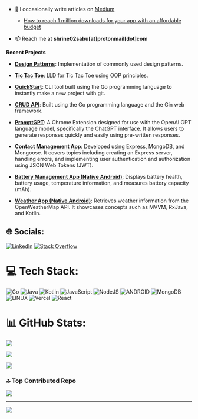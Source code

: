 
  

- 📝 I occasionally write articles on [Medium](https://medium.com/@shrine02sabu)
     - [How to reach 1 million downloads for your app with an affordable budget](https://medium.com/@shrine02sabu/how-to-reach-1-million-downloads-for-your-app-with-an-affordable-budget-1937e0a37741)

  

- 📫 Reach me at **shrine02sabu[at]protonmail[dot]com** 

  

**Recent Projects**

- [**Design Patterns**](https://github.com/shrine2000/design-patterns): Implementation of commonly used design patterns.

- [**Tic Tac Toe**](https://github.com/shrine2000/tictactoe-lld): LLD for Tic Tac Toe using OOP principles.
    
- [**QuickStart**](https://github.com/shrine2000/QS): CLI tool built using the Go programming language to instantly make a new project with git.
 
- [**CRUD API**](https://github.com/shrine2000/go-crud): Built using the Go programming language and the Gin web framework.

- [**PromptGPT**](https://github.com/shrine2000/PromptGPT): A Chrome Extension designed for use with the OpenAI GPT language model, specifically the ChatGPT interface. It allows users to generate responses quickly and easily using pre-written responses.

- [**Contact Management App**](https://github.com/shrine2000/Express-CRUD): Developed using Express, MongoDB, and Mongoose. It covers topics including creating an Express server, handling errors, and implementing user authentication and authorization using JSON Web Tokens (JWT).

- [**Battery Management App (Native Android)**](https://github.com/shrine2000/Battery-Core): Displays battery health, battery usage, temperature information, and measures battery capacity (mAh).

- [**Weather App (Native Android)**](https://github.com/shrine2000/WeatherAppMVVM): Retrieves weather information from the OpenWeatherMap API. It showcases concepts such as MVVM, RxJava, and Kotlin.

  
  

## 🌐 Socials:

[![LinkedIn](https://img.shields.io/badge/LinkedIn-%230077B5.svg?logo=linkedin&logoColor=white)](https://linkedin.com/in/shrine-sabu) [![Stack Overflow](https://img.shields.io/badge/-Stackoverflow-FE7A16?logo=stack-overflow&logoColor=white)](https://stackoverflow.com/users/9846650/mad-lad)

  

# 💻 Tech Stack:

![Go](https://img.shields.io/badge/go-%2300ADD8.svg?style=for-the-badge&logo=go&logoColor=white)  ![Java](https://img.shields.io/badge/java-%23ED8B00.svg?style=for-the-badge&logo=java&logoColor=white)  ![Kotlin](https://img.shields.io/badge/kotlin-%230095D5.svg?style=for-the-badge&logo=kotlin&logoColor=white)  ![JavaScript](https://img.shields.io/badge/javascript-%23323330.svg?style=for-the-badge&logo=javascript&logoColor=%23F7DF1E)  ![NodeJS](https://img.shields.io/badge/node.js-6DA55F?style=for-the-badge&logo=node.js&logoColor=white)  ![ANDROID](https://img.shields.io/badge/android-%2320232a.svg?style=for-the-badge&logo=android&logoColor=%a4c639)  ![MongoDB](https://img.shields.io/badge/MongoDB-%234ea94b.svg?style=for-the-badge&logo=mongodb&logoColor=white)  ![LINUX](https://img.shields.io/badge/Linux-FCC624?style=for-the-badge&logo=linux&logoColor=black)  ![Vercel](https://img.shields.io/badge/vercel-%23000000.svg?style=for-the-badge&logo=vercel&logoColor=white)  ![React](https://img.shields.io/badge/react-%2320232a.svg?style=for-the-badge&logo=react&logoColor=%2361DAFB)

# 📊 GitHub Stats:

![](https://github-readme-stats.vercel.app/api?username=shrine2000&theme=dark&hide_border=false&include_all_commits=false&count_private=false)<br/>

![](https://github-readme-streak-stats.herokuapp.com/?user=shrine2000&theme=dark&hide_border=false)<br/>

![](https://github-readme-stats.vercel.app/api/top-langs/?username=shrine2000&theme=dark&hide_border=false&include_all_commits=false&count_private=false&layout=compact)

  

### 🔝 Top Contributed Repo

![](https://github-contributor-stats.vercel.app/api?username=shrine2000&limit=5&theme=dark&combine_all_yearly_contributions=true)

  

---

[![](https://visitcount.itsvg.in/api?id=shrine2000&icon=0&color=0)](https://visitcount.itsvg.in)
